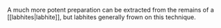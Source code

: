 A much more potent preparation can be extracted from the remains of a [[labhites|labhite]], but labhites generally frown on this technique. 